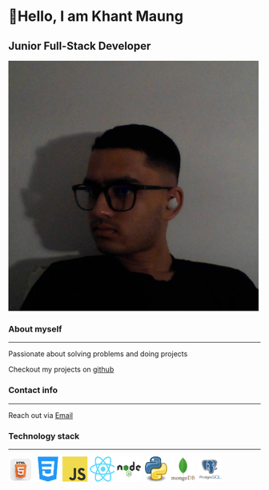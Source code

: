# 👋Hello, I am Khant Maung

## Junior Full-Stack Developer

<img src="./img/khant-profile.jpg" width="500">

### About myself

---

Passionate about solving problems and doing projects

Checkout my projects on [github](https://github.com/khantm02)

### Contact info

---

Reach out via [Email](maungkhantdelica@gmail.com)

### Technology stack

---

<img src="./img/logos/html.jpeg" width="50" height="50">
<img src="./img/logos/css1.png" width="50" height="50">
<img src="./img/logos/js.png" width="50" height="50">
<img src="./img/logos/react.png" width="50" height="50">
<img src="./img/logos/node.png" width="50" height="50">
<img src="./img/logos/python.jpeg" width="50" height="50">
<img src="./img/logos/download.png" width="50" height="50">
<img src="./img/logos/download (1).png" width="50" height="50">
